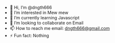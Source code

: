- 👋 Hi, I’m @dngth666
- 👀 I’m interested in Mew mew
- 🌱 I’m currently learning Javascript
- 💞️ I’m looking to collaborate on Email
- 📫 How to reach me email: dngth666@gmail.com
- ⚡ Fun fact: Nothing

<!---
dngth666/dngth666 is a ✨ special ✨ repository because its `README.md` (this file) appears on your GitHub profile.
You can click the Preview link to take a look at your changes.
--->
